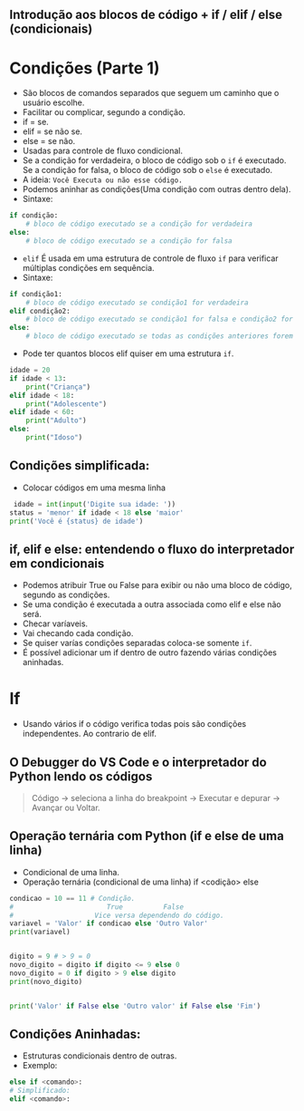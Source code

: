 ## Introdução aos blocos de código + if / elif / else (condicionais)
# Condições (Parte 1)
- São blocos de comandos separados que seguem um caminho que o usuário escolhe.
- Facilitar ou complicar, segundo a condição.
- if = se.
- elif = se não se.
- else = se não.
- Usadas para controle de fluxo condicional.
- Se a condição for verdadeira, o bloco de código sob o `if` é executado. Se a condição for falsa, o bloco de código sob o `else` é executado.
- A ideia: `Você Executa ou não esse código.`
- Podemos aninhar as condições(Uma condição com outras dentro dela).
- Sintaxe:

```python
if condição:
    # bloco de código executado se a condição for verdadeira
else:
    # bloco de código executado se a condição for falsa
```

- `elif` É usada em uma estrutura de controle de fluxo `if` para verificar múltiplas condições em sequência.
- Sintaxe:

```python
if condição1:
    # bloco de código executado se condição1 for verdadeira
elif condição2:
    # bloco de código executado se condição1 for falsa e condição2 for verdadeira
else:
    # bloco de código executado se todas as condições anteriores forem falsas
```

- Pode ter quantos blocos elif quiser em uma estrutura `if`.

```python
idade = 20
if idade < 13:
    print("Criança")
elif idade < 18:
    print("Adolescente")
elif idade < 60:
    print("Adulto")
else:
    print("Idoso")
```
## Condições simplificada:
- Colocar códigos em uma mesma linha
``` python
 idade = int(input('Digite sua idade: '))
status = 'menor' if idade < 18 else 'maior'
print('Você é {status} de idade')

```

##  if, elif e else: entendendo o fluxo do interpretador em condicionais
- Podemos atribuir True ou False para exibir ou não uma bloco de código, segundo as condições.
- Se uma condição é executada a outra associada como elif e else não será. 
- Checar varíaveis.
- Vai checando cada condição.
- Se quiser varías condições separadas coloca-se somente `if`.
- É possível adicionar um if dentro de outro fazendo várias condições aninhadas.

# If
- Usando vários if o código verifica todas pois são condições independentes. Ao contrario de  elif.

## O Debugger do VS Code e o interpretador do Python lendo os códigos
> Código -> seleciona a linha do breakpoint -> Executar e depurar -> Avançar ou Voltar. 

## Operação ternária com Python (if e else de uma linha)
- Condicional de uma linha.
-  Operação ternária (condicional de uma linha) <valor> if <codição> else <outro valor>

``` python
condicao = 10 == 11 # Condição. 
#                       True          False
#                    Vice versa dependendo do código. 
variavel = 'Valor' if condicao else 'Outro Valor'
print(variavel)


digito = 9 # > 9 = 0
novo_digito = digito if digito <= 9 else 0
novo_digito = 0 if digito > 9 else digito
print(novo_digito)


print('Valor' if False else 'Outro valor' if False else 'Fim')
```


## Condições Aninhadas:
- Estruturas condicionais dentro de outras.
- Exemplo:
````python
else if <comando>:
# Simplificado:
elif <comando>: 
````